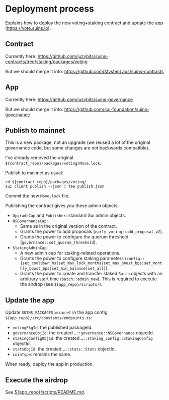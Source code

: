 # Deployment process

Explains how to deploy the new voting+staking contract and update the app (https://vote.suins.io).

## Contract

Currently here:
https://github.com/juzybits/suins-contracts/tree/staking/packages/voting

But we should merge it into:
https://github.com/MystenLabs/suins-contracts

## App

Currently here:
https://github.com/juzybits/suins-governance

But we should merge it into:
https://github.com/sui-foundation/suins-governance

## Publish to mainnet

This is a new package, not an upgrade (we reused a lot of the original governance code, but some changes are not backwards compatible).

I've already removed the original `${contract_repo}/packages/voting/Move.lock`.

Publish to mainnet as usual:
```shell
cd ${contract_repo}/packages/voting/
sui client publish --json | tee publish.json
```

Commit the new `Move.lock` file.

Publishing the contract gives you these admin objects:
- `UpgradeCap` and `Publisher`: standard Sui admin objects.
- `NSGovernanceCap`:
  - Same as in the original version of the contract.
  - Grants the power to add proposals (`early_voting::add_proposal_v2`).
  - Grants the power to configure the quorum threshold (`governance::set_quorum_threshold`).
- `StakingAdminCap`:
  - A new admin cap for staking-related operations.
  - Grants the power to configure staking parameters (`config::{set_cooldown_ms|set_max_lock_months|set_max_boost_bps|set_monthly_boost_bps|set_min_balance|set_all}`).
  - Grants the power to create and transfer staked `Batch` objects with an arbitrary start time (`batch::admin_new`). This is required to execute the airdrop (see `${app_repo}/scripts/`).

## Update the app

Update `SUINS_PACKAGES.mainnet` in the app config `${app_repo}/src/constants/endpoints.ts`:
- `votingPkgId`: the published packageId.
- `governanceObjId`: the created `…::governance::NSGovernance` objectId.
- `stakingConfigObjId`: the created `…::staking_config::StakingConfig` objectId.
- `statsObjId`: the created `…::stats::Stats` objectId.
- `coinType`: remains the same.

When ready, deploy the app in production.

## Execute the airdrop

See [${app_repo}/scripts/README.md](https://github.com/juzybits/suins-governance/tree/staking/scripts).
